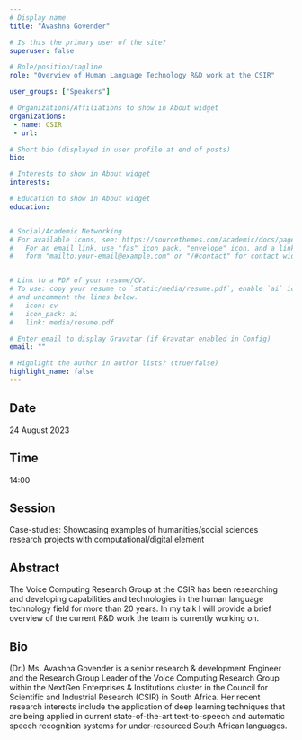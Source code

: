 ```yaml
---
# Display name
title: "Avashna Govender"

# Is this the primary user of the site?
superuser: false

# Role/position/tagline
role: "Overview of Human Language Technology R&D work at the CSIR"

user_groups: ["Speakers"]

# Organizations/Affiliations to show in About widget
organizations:
 - name: CSIR
 - url: 

# Short bio (displayed in user profile at end of posts)
bio: 

# Interests to show in About widget
interests: 

# Education to show in About widget
education:


# Social/Academic Networking
# For available icons, see: https://sourcethemes.com/academic/docs/page-builder/#icons
#   For an email link, use "fas" icon pack, "envelope" icon, and a link in the
#   form "mailto:your-email@example.com" or "/#contact" for contact widget.


# Link to a PDF of your resume/CV.
# To use: copy your resume to `static/media/resume.pdf`, enable `ai` icons in `params.toml`, 
# and uncomment the lines below.
# - icon: cv
#   icon_pack: ai
#   link: media/resume.pdf

# Enter email to display Gravatar (if Gravatar enabled in Config)
email: ""

# Highlight the author in author lists? (true/false)
highlight_name: false
---
```


## Date

24 August 2023

## Time

14:00

## Session

Case-studies: Showcasing examples of humanities/social sciences research projects with computational/digital element

## Abstract

The Voice Computing Research Group at the CSIR has been researching and developing capabilities and technologies in the human language technology field for more than 20 years. In my talk I will provide a brief overview of the current R&D work the team is currently working on.

## Bio

(Dr.) Ms. Avashna Govender is a senior research & development Engineer and the Research Group Leader of the Voice Computing Research Group within the NextGen Enterprises & Institutions cluster in the Council for Scientific and Industrial Research (CSIR) in South Africa. Her recent research interests include the application of deep learning techniques that are being applied in current state-of-the-art text-to-speech and automatic speech recognition systems for under-resourced South African languages.